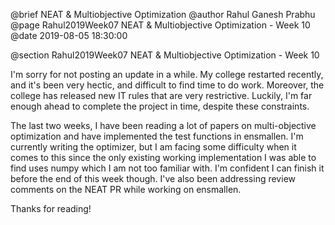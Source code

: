 @brief NEAT & Multiobjective Optimization
@author Rahul Ganesh Prabhu
@page Rahul2019Week07 NEAT & Multiobjective Optimization - Week 10
@date 2019-08-05 18:30:00

@section Rahul2019Week07 NEAT & Multiobjective Optimization - Week 10

I'm sorry for not posting an update in a while. My college restarted recently, and it's been very hectic, and difficult to find time to do work. Moreover, the college has released new IT rules that are very restrictive. Luckily, I'm far enough ahead to complete the project in time, despite these constraints.

The last two weeks, I have been reading a lot of papers on multi-objective optimization and have implemented the test functions in ensmallen. I'm currently writing the optimizer, but I am facing some difficulty when it comes to this since the only existing working implementation I was able to find uses numpy which I am not too familiar with. I'm confident I can finish it before the end of this week though. I've also been addressing review comments on the NEAT PR while working on ensmallen.

Thanks for reading!
